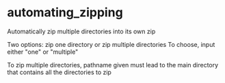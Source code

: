 # automating_zipping
Automatically zip multiple directories into its own zip

Two options: zip one directory or zip multiple directories
To choose, input either "one" or "multiple"

To zip multiple directories, pathname given must lead to the main directory that contains all the directories to zip
